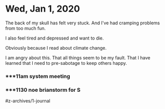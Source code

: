# Wed, Jan 1, 2020
The back of my skull has felt very stuck. And I've had cramping problems from too much fun. 

I also feel tired and depressed and want to die. 

Obviously because I read about climate change.

I am angry about this. That all things seem to be my fault. That I have learned that I need to pre-sabotage to keep others happy. 


### ***11am system meeting
### ***1130 noe brianstorm for S


#z-archives/1-journal
